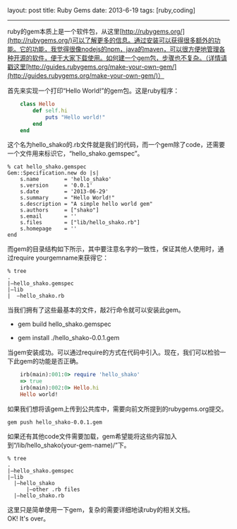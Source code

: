 layout: post
title: Ruby Gems
date: 2013-6-19
tags: [ruby,coding]

---
ruby的gem本质上是一个软件包，从这里[http://rubygems.org/](http://rubygems.org/)可以了解更多的信息。通过安装可以获得很多额外的功能。它的功能，我觉得很像nodejs的npm，java的maven，可以很方便地管理各种开源的软件，便于大家下载使用。如何建一个gem包，步骤也不复杂。（详情请戳这里[http://guides.rubygems.org/make-your-own-gem/](http://guides.rubygems.org/make-your-own-gem/)）
<!--more-->
首先来实现一个打印“Hello World!”的gem包。这是ruby程序：

```ruby
	class Hello
  		def self.hi
    		puts "Hello world!"
  		end
	end
```

这个名为hello\_shako的.rb文件就是我们的代码，而一个gem除了code，还需要一个文件用来标识它，“hello_shako.gemspec”。

	% cat hello_shako.gemspec
	Gem::Specification.new do |s|
 		s.name        = 'hello_shako'
	  	s.version     = '0.0.1'
	  	s.date        = '2013-06-29'
		s.summary     = "Hello World!"
		s.description = "A simple hello world gem"
		s.authors     = ["shako"]
		s.email       = ''
		s.files       = ["lib/hello_shako.rb"]
		s.homepage    = ''
	end

而gem的目录结构如下所示，其中要注意名字的一致性，保证其他人使用时，通过require yourgemname来获得它：

	% tree  
	.  
	|—hello_shako.gemspec  
	|—lib  
	|  —hello_shako.rb

当我们拥有了这些最基本的文件，敲2行命令就可以安装此gem。  

* gem build hello_shako.gemspec  

* gem install ./hello_shako-0.0.1.gem

当gem安装成功。可以通过require的方式在代码中引入。现在，我们可以检验一下此gem的功能是否正确。

```ruby
	irb(main):001:0> require 'hello_shako'
	=> true
	irb(main):002:0> Hello.hi
	Hello world!
```

如果我们想将该gem上传到公共库中，需要向前文所提到的rubygems.org提交。

	gem push hello_shako-0.0.1.gem

如果还有其他code文件需要加载，gem希望能将这些内容加入到“/lib/hello_shako(your-gem-name)/”下。
	
	% tree  
	.  
	|—hello_shako.gemspec  
	|—lib
	  |—hello_shako
		  |—other .rb files  
	  |—hello_shako.rb

这里只是简单使用一下gem，复杂的需要详细地读ruby的相关文档。  
OK! It's over。